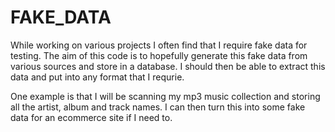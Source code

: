 # FAKE_DATA

While working on various projects I often find that I require fake data for testing. The aim of this code is to hopefully generate this fake data from various sources and store in a database. I should then be able to extract this data and put into any format that I requrie.

One example is that I will be scanning my mp3 music collection and storing all the artist, album and track names. I can then turn this into some fake data for an ecommerce site if I need to. 
